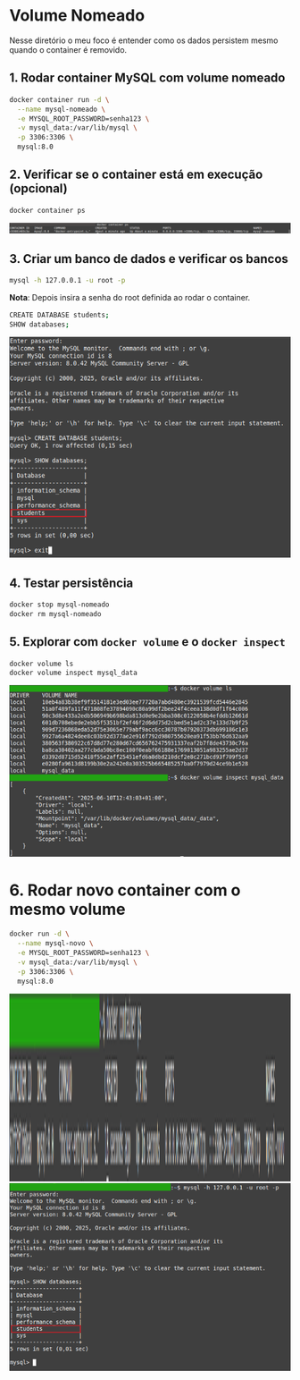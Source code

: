 # Volume Nomeado

Nesse diretório o meu foco é entender como os dados persistem mesmo quando o container é removido.

## 1. Rodar container MySQL com volume nomeado
```bash
docker container run -d \
  --name mysql-nomeado \
  -e MYSQL_ROOT_PASSWORD=senha123 \
  -v mysql_data:/var/lib/mysql \
  -p 3306:3306 \
  mysql:8.0
```

## 2. Verificar se o container está em execução (opcional)
```bash
docker container ps
```

<div align="center">
    <img src="./media/container-in-execution.png" alt="Verificação do container em execução">
</div>

## 3. Criar um banco de dados e verificar os bancos
```bash
mysql -h 127.0.0.1 -u root -p
```

**Nota**: Depois insira a senha do root definida ao rodar o container.

```bash
CREATE DATABASE students;
SHOW databases;
```

<div align="center">
    <img src="./media/databases.png" alt="Verificação do banco criado">
</div>

## 4. Testar persistência
```bash
docker stop mysql-nomeado
docker rm mysql-nomeado
```

## 5. Explorar com `docker volume` e o `docker inspect`
```bash
docker volume ls
docker volume inspect mysql_data
```

<div align="center">
    <img src="./media/explore-volume.png" alt="Explorando os volumes">
</div>

# 6. Rodar novo container com o mesmo volume
```bash
docker run -d \
  --name mysql-novo \
  -e MYSQL_ROOT_PASSWORD=senha123 \
  -v mysql_data:/var/lib/mysql \
  -p 3306:3306 \
  mysql:8.0
```

<div align="center">
    <img src="./media/container-2.png" alt="Container em execução, o segundo" width="700" height="336">
</div>

<div align="center">
    <img src="./media/database-2.png" alt="Persistência do banco" width="700" height="336">
</div>